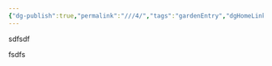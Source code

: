 ```yaml
---
{"dg-publish":true,"permalink":"///4/","tags":"gardenEntry","dgHomeLink":true,"dgPassFrontmatter":false}
---
```


sdfsdf 

fsdfs 